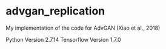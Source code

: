 # advgan_replication
My implementation of the code for AdvGAN (Xiao et al., 2018)

Python Version 2.7.14
Tensorflow Version 1.7.0
